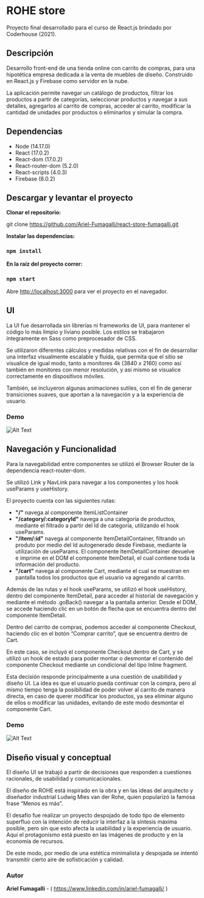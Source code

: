 
# ROHE store

Proyecto final desarrollado para el curso de React.js brindado por Coderhouse (2021).


## Descripción

Desarrollo front-end de una tienda online con carrito de compras, para una hipotética empresa dedicada a la venta de muebles de diseño. Construido en React.js y Firebase como servidor en la nube.

La aplicación permite navegar un catálogo de productos, filtrar los productos a partir de categorías, seleccionar productos y navegar a sus detalles, agregarlos al carrito de compras, acceder al carrito, modificar la cantidad de unidades por productos o eliminarlos y simular la compra. 


## Dependencias

- Node (14.17.0)
- React (17.0.2)
- React-dom (17.0.2)
- React-router-dom (5.2.0)
- React-scripts (4.0.3)
- Firebase (8.0.2)


## Descargar y levantar el proyecto

**Clonar el repositorio:**

git clone https://github.com/Ariel-Fumagalli/react-store-fumagalli.git

**Instalar las dependencias:**

### `npm install`

**En la raíz del proyecto correr:**

### `npm start`

Abre [http://localhost:3000](http://localhost:3000) para ver el proyecto en el navegador.


## UI

La UI fue desarrollada sin librerías ni frameworks de UI, para mantener el código lo más limpio y liviano posible. Los estilos se trabajaron íntegramente en Sass como preprocesador de CSS.

Se utilizaron diferentes cálculos y medidas relativas con el fin de desarrollar una interfaz visualmente escalable y fluida, que permita que el sitio se visualice de igual modo, tanto a monitores 4k (3840 x 2160) como así también en monitores con menor resolución, y así mismo se visualice correctamente en dispositivos móviles.

También, se incluyeron algunas animaciones sutiles, con el fin de generar transiciones suaves, que aportan a la navegación y a la experiencia de usuario. 

### Demo

![Alt Text](https://media.giphy.com/media/3Mx3NlcmPxUCfWhz8V/giphy.gif)


## Navegación y Funcionalidad

Para la navegabilidad entre componentes se utilizó el Browser Router de la dependencia react-router-dom.

Se utilizó Link y NavLink para navegar a los componentes y los hook useParams y useHistory.

El proyecto cuenta con las siguientes rutas:

-	**"/"** navega al componente ItemListContainer
-	**"/category/:categoryId"** navega a una categoría de productos, mediante el filtrado a partir del Id de categoría, utilizando el hook useParams.
-	**"/item/:id"** navega al componente ItemDetailContainer, filtrando un produto por medio del Id autogenerado desde Firebase, mediante la utilización de useParams. El componente ItemDetailContainer devuelve e imprime en el DOM el componente ItemDetail, el cual contiene toda la información del producto. 
-	**"/cart"** navega al componente Cart, mediante el cual se muestran en pantalla todos los productos que el usuario va agregando al carrito.

Además de las rutas y el hook useParams, se utilizó el hook useHistory, dentro del componente ItemDetail, para acceder al historial de navegación y mediante el método .goBack() navegar a la pantalla anterior. Desde el DOM, se accede haciendo clic en un botón de flecha que se encuentra dentro del componente ItemDetail.

Dentro del carrito de compras, podemos acceder al componente Checkout, haciendo clic en el botón “Comprar carrito”, que se encuentra dentro de Cart. 

En este caso, se incluyó el componente Checkout dentro de Cart, y se utilizó un hook de estado para poder montar o desmontar el contenido del componente Checkout mediante un condicional del tipo Inline fragment.

Esta decisión responde principalmente a una cuestión de usabilidad y diseño UI. La idea es que el usuario pueda continuar con la compra, pero al mismo tiempo tenga la posibilidad de poder volver al carrito de manera directa, en caso de querer modificar los productos, ya sea eliminar alguno de ellos o modificar las unidades, evitando de este modo desmontar el componente Cart.


### Demo

![Alt Text](https://media.giphy.com/media/r2jqOKpxRxPwKVOwOl/giphy.gif)


## Diseño visual y conceptual

El diseño UI se trabajó a partir de decisiones que responden a cuestiones racionales, de usabilidad y comunicacionales.

El diseño de ROHE está inspirado en la obra y en las ideas del arquitecto y diseñador industrial Ludwig Mies van der Rohe, quien popularizó la famosa frase “Menos es más”. 

El desafío fue realizar un proyecto despojado de todo tipo de elemento superfluo con la intención de reducir la interfaz a la síntesis máxima posible, pero sin que esto afecta la usabilidad y la experiencia de usuario. Aquí el protagonismo está puesto en las imágenes de producto y en la economía de recursos.

De este modo, por medio de una estética minimalista y despojada se intentó transmitir cierto aire de sofisticación y calidad.


### Autor

**Ariel Fumagalli** - ( https://www.linkedin.com/in/ariel-fumagalli/ )